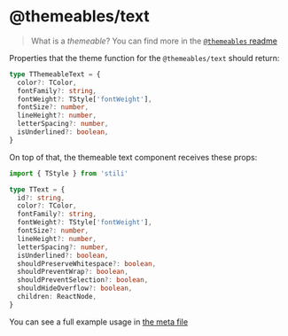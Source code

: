 # @themeables/text

> What is a _themeable_? You can find more in the [`@themeables` readme](..)

Properties that the theme function for the `@themeables/text` should return:

```ts
type TThemeableText = {
  color?: TColor,
  fontFamily?: string,
  fontWeight?: TStyle['fontWeight'],
  fontSize?: number,
  lineHeight?: number,
  letterSpacing?: number,
  isUnderlined?: boolean,
}
```

On top of that, the themeable text component receives these props:

```ts
import { TStyle } from 'stili'

type TText = {
  id?: string,
  color?: TColor,
  fontFamily?: string,
  fontWeight?: TStyle['fontWeight'],
  fontSize?: number,
  lineHeight?: number,
  letterSpacing?: number,
  isUnderlined?: boolean,
  shouldPreserveWhitespace?: boolean,
  shouldPreventWrap?: boolean,
  shouldPreventSelection?: boolean,
  shouldHideOverflow?: boolean,
  children: ReactNode,
}
```

You can see a full example usage in [the meta file](meta.tsx)
